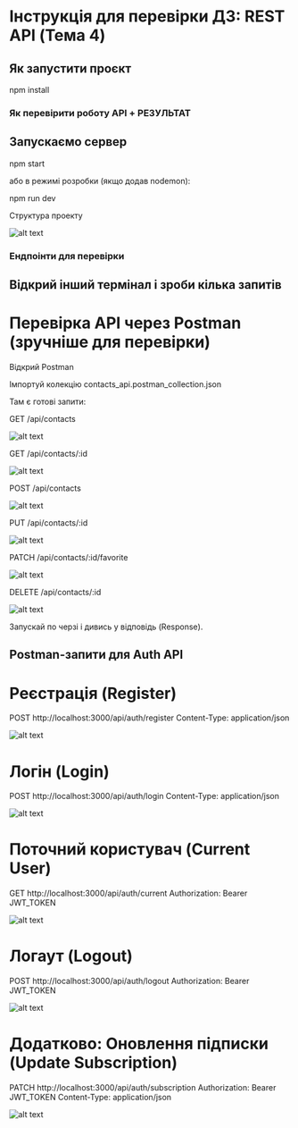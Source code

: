# Інструкція для перевірки ДЗ: REST API (Тема 4)

## Як запустити проєкт

npm install

### Як перевірити роботу API + РЕЗУЛЬТАТ

## Запускаємо сервер

npm start

або в режимі розробки (якщо додав nodemon):

npm run dev

Структура проекту

![alt text](img/1.jpg)

### Ендпоінти для перевірки

## Відкрий інший термінал і зроби кілька запитів

# Перевірка API через Postman (зручніше для перевірки)

Відкрий Postman

Імпортуй колекцію contacts_api.postman_collection.json

Там є готові запити:

GET /api/contacts

![alt text](img/2.jpg)

GET /api/contacts/:id

![alt text](img/3.jpg)

POST /api/contacts

![alt text](img/4.jpg)

PUT /api/contacts/:id

![alt text](img/5.jpg)

PATCH /api/contacts/:id/favorite

![alt text](img/6.jpg)

DELETE /api/contacts/:id

![alt text](img/7.jpg)

Запускай по черзі і дивись у відповідь (Response).

## Postman-запити для Auth API

# Реєстрація (Register)

POST http://localhost:3000/api/auth/register
Content-Type: application/json

![alt text](img/8.jpg)

# Логін (Login)

POST http://localhost:3000/api/auth/login
Content-Type: application/json

![alt text](img/9.jpg)

# Поточний користувач (Current User)

GET http://localhost:3000/api/auth/current
Authorization: Bearer JWT_TOKEN

![alt text](img/10.jpg)

# Логаут (Logout)

POST http://localhost:3000/api/auth/logout
Authorization: Bearer JWT_TOKEN

![alt text](img/11.jpg)

# Додатково: Оновлення підписки (Update Subscription)

PATCH http://localhost:3000/api/auth/subscription
Authorization: Bearer JWT_TOKEN
Content-Type: application/json

![alt text](img/12.jpg)
